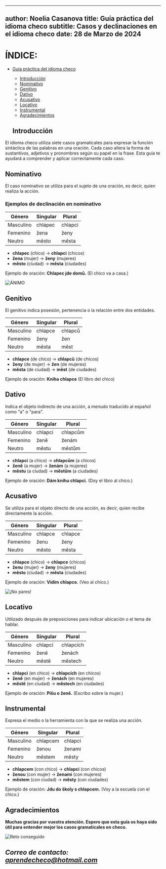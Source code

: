 
---
author: Noelia Casanova
title: Guía práctica del idioma checo
subtitle: Casos y declinaciones en el idioma checo 
date: 28 de Marzo de 2024
---

# ÍNDICE: 


- [Guía práctica del idioma checo](#guía-práctica-del-idioma-checo)
  * [Introducción](#introducción)
  * [Nominativo](#nominativo)
  * [Genitivo](#genitivo)
  * [Dativo](#dativo)
  * [Acusativo](#acusativo)
  * [Locativo](#locativo)
  * [Instrumental](#instrumental)
  * [Agradecimientos](#agradecimientos)

  ## Introducción

El idioma checo utiliza siete casos gramaticales para expresar la función sintáctica de las palabras en una oración. Cada caso altera la forma de sustantivos, adjetivos y pronombres según su papel en la frase. Esta guía te ayudará a comprender y aplicar correctamente cada caso.

  ## Nominativo

El caso nominativo se utiliza para el sujeto de una oración, es decir, quien realiza la acción.

### Ejemplos de declinación en nominativo

| Género     | Singular | Plural  |
|------------|----------|---------|
| Masculino  | chlapec  | chlapci |
| Femenino   | žena     | ženy    |
| Neutro     | město    | města   |

- **chlapec** (chico) → **chlapci** (chicos)
- **žena** (mujer) → **ženy** (mujeres)
- **město** (ciudad) → **města** (ciudades)

Ejemplo de oración: **Chlapec jde domů.** (El chico va a casa.)

![ÁNIMO](https://cdn.memegenerator.es/imagenes/memes/full/30/10/30100440.jpg)

## Genitivo

El genitivo indica posesión, pertenencia o la relación entre dos entidades.

| Género     | Singular | Plural  |
|------------|----------|---------|
| Masculino  | chlapce  | chlapců |
| Femenino   | ženy     | žen     |
| Neutro     | města    | měst    |

- **chlapce** (de chico) → **chlapců** (de chicos)
- **ženy** (de mujer) → **žen** (de mujeres)
- **města** (de ciudad) → **měst** (de ciudades)

Ejemplo de oración: **Kniha chlapce** (El libro del chico)

## Dativo

Indica el objeto indirecto de una acción, a menudo traducido al español como "a" o "para".

| Género     | Singular | Plural   |
|------------|----------|----------|
| Masculino  | chlapci  | chlapcům |
| Femenino   | ženě     | ženám    |
| Neutro     | městu    | městům   |

- **chlapci** (a chico) → **chlapcům** (a chicos)
- **ženě** (a mujer) → **ženám** (a mujeres)
- **městu** (a ciudad) → **městům** (a ciudades)

Ejemplo de oración: **Dám knihu chlapci.** (Doy el libro al chico.)


## Acusativo

Se utiliza para el objeto directo de una acción, es decir, quien recibe directamente la acción.

| Género     | Singular | Plural  |
|------------|----------|---------|
| Masculino  | chlapce  | chlapce |
| Femenino   | ženu     | ženy    |
| Neutro     | město    | města   |

- **chlapce** (chico) → **chlapce** (chicos)
- **ženu** (mujer) → **ženy** (mujeres)
- **město** (ciudad) → **města** (ciudades)

Ejemplo de oración: **Vidím chlapce.** (Veo al chico.)


![¡No pares!](https://cdn.memegenerator.es/imagenes/memes/full/24/96/24961335.jpg)

## Locativo

Utilizado después de preposiciones para indicar ubicación o el tema de hablar.

| Género     | Singular | Plural   |
|------------|----------|----------|
| Masculino  | chlapci  | chlapcích|
| Femenino   | ženě     | ženách   |
| Neutro     | městě    | městech  |

- **chlapci** (en chico) → **chlapcích** (en chicos)
- **ženě** (en mujer) → **ženách** (en mujeres)
- **městě** (en ciudad) → **městech** (en ciudades)

Ejemplo de oración: **Píšu o ženě.** (Escribo sobre la mujer.)


## Instrumental

Expresa el medio o la herramienta con la que se realiza una acción.

| Género     | Singular | Plural  |
|------------|----------|---------|
| Masculino  | chlapcem | chlapci |
| Femenino   | ženou    | ženami  |
| Neutro     | městem   | městy   |

- **chlapcem** (con chico) → **chlapci** (con chicos)
- **ženou** (con mujer) → **ženami** (con mujeres)
- **městem** (con ciudad) → **městy** (con ciudades)

Ejemplo de oración: **Jdu do školy s chlapcem.** (Voy a la escuela con el chico.)

## Agradecimientos

**Muchas gracias por vuestra atención. Espero que esta guía os haya sido útil para entender mejor los casos gramaticales en checo.**

![Reto conseguido](https://cdn.memegenerator.es/imagenes/memes/thumb/0/61/610821.jpg)

*Correo de contacto: aprendecheco@hotmail.com*
---
